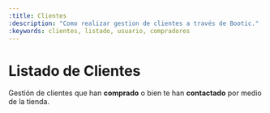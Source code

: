 ```yaml
---
:title: Clientes
:description: "Como realizar gestion de clientes a través de Bootic."
:keywords: clientes, listado, usuario, compradores
---
```


# Listado de Clientes

Gestión de clientes que han **comprado** o bien te han **contactado** por medio de la tienda.
